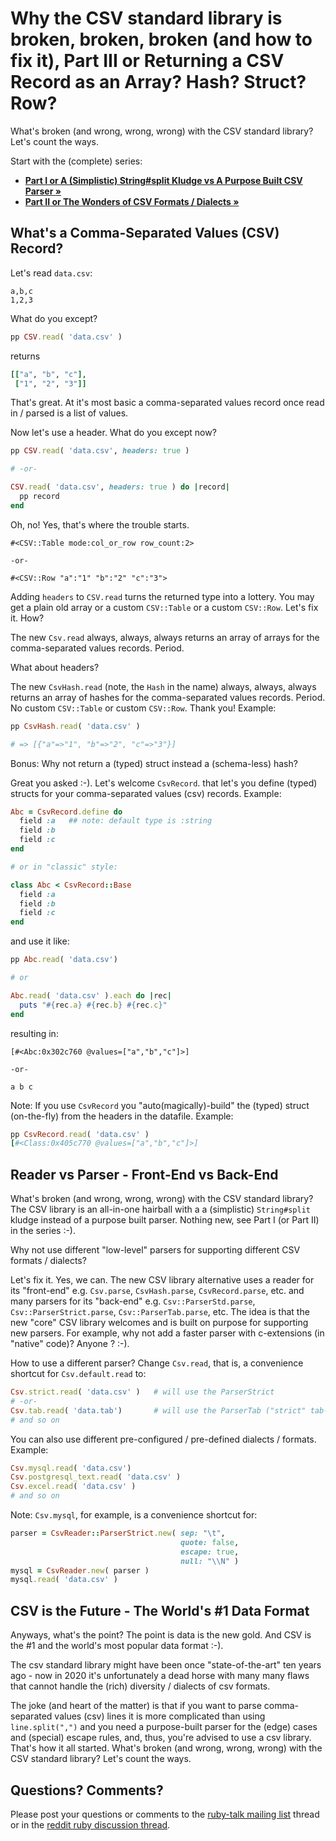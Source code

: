 # Why the CSV standard library is broken, broken, broken (and how to fix it), Part III or Returning a CSV Record as an Array? Hash? Struct? Row?


What's broken (and wrong, wrong, wrong) with the CSV standard library? Let's count the ways.

Start with the (complete) series:
- **[Part I or A (Simplistic) String#split Kludge vs A Purpose Built CSV Parser »](why-the-csv-stdlib-is-broken.md)**
- **[Part II or The Wonders of CSV Formats / Dialects »](csv-formats.md)**



## What's a Comma-Separated Values (CSV) Record?

Let's read `data.csv`:

```
a,b,c
1,2,3
```

What do you except?

``` ruby
pp CSV.read( 'data.csv' )
```

returns

``` ruby
[["a", "b", "c"],
 ["1", "2", "3"]]
```

That's great.  At it's most basic
a comma-separated values record once read in / parsed
is a list of values.


Now let's use a header. What do you except now?

``` ruby
pp CSV.read( 'data.csv', headers: true )

# -or-

CSV.read( 'data.csv', headers: true ) do |record|
  pp record
end
```

Oh, no! Yes, that's where the trouble starts.

```
#<CSV::Table mode:col_or_row row_count:2>

-or-

#<CSV::Row "a":"1" "b":"2" "c":"3">
```

Adding `headers` to `CSV.read` turns the returned type into a lottery.
You may get a plain old array or a custom `CSV::Table` or a custom `CSV::Row`.
Let's fix it. How?

The new `Csv.read` always, always, always returns an array of arrays
for the comma-separated values records. Period.

What about headers?

The new `CsvHash.read` (note, the `Hash` in the name)
always, always, always returns an array of hashes
for the comma-separated values records. Period.
No custom `CSV::Table` or custom `CSV::Row`. Thank you!
Example:

``` ruby
pp CsvHash.read( 'data.csv' )

# => [{"a"=>"1", "b"=>"2", "c"=>"3"}]
```

Bonus: Why not return a (typed) struct instead a (schema-less) hash?

Great you asked :-).
Let's welcome `CsvRecord`.
that let's you define (typed) structs for
your comma-separated values (csv) records.
Example:

``` ruby
Abc = CsvRecord.define do
  field :a   ## note: default type is :string
  field :b
  field :c
end

# or in "classic" style:

class Abc < CsvRecord::Base
  field :a
  field :b
  field :c
end
```

and use it like:

``` ruby
pp Abc.read( 'data.csv')

# or

Abc.read( 'data.csv' ).each do |rec|
  puts "#{rec.a} #{rec.b} #{rec.c}"
end
```


resulting in:

```
[#<Abc:0x302c760 @values=["a","b","c"]>]

-or-

a b c
```

Note: If you use `CsvRecord` you "auto(magically)-build" the (typed) struct
(on-the-fly) from the headers in the datafile. Example:

``` ruby
pp CsvRecord.read( 'data.csv' )
[#<Class:0x405c770 @values=["a","b","c"]>]
```




## Reader vs Parser - Front-End vs Back-End

What's broken (and wrong, wrong, wrong) with the CSV standard library?
The CSV library is an all-in-one hairball with a
a (simplistic) `String#split` kludge instead of a purpose built parser.
Nothing new, see Part I (or Part II) in the series :-).


Why not use different "low-level" parsers
for supporting different CSV formats / dialects?

Let's fix it. Yes, we can.
The new CSV library alternative uses a reader for its "front-end"
e.g. `Csv.parse`, `CsvHash.parse`, `CsvRecord.parse`, etc.
and many parsers for its "back-end"
e.g. `Csv::ParserStd.parse`,
`Csv::ParserStrict.parse`,
`Csv::ParserTab.parse`, etc.
The idea is that the new "core" CSV library
welcomes and
is built on purpose for supporting new parsers.
For example, why not add a faster parser with c-extensions (in "native" code)?
Anyone ? :-).



How to use a different parser?
Change `Csv.read`, that is, a convenience shortcut for
`Csv.default.read` to:


``` ruby
Csv.strict.read( 'data.csv' )   # will use the ParserStrict
# -or-
Csv.tab.read( 'data.tab')       # will use the ParserTab ("strict" tab-format)
# and so on
```


You can also use different pre-configured / pre-defined
dialects / formats. Example:

``` ruby
Csv.mysql.read( 'data.csv')
Csv.postgresql_text.read( 'data.csv' )
Csv.excel.read( 'data.csv' )
# and so on
```

Note: `Csv.mysql`, for example, is a convenience shortcut for:

``` ruby
parser = CsvReader::ParserStrict.new( sep: "\t",
                                      quote: false,
                                      escape: true,
                                      null: "\\N" )
mysql = CsvReader.new( parser )
mysql.read( 'data.csv' )
```



## CSV is the Future  - The World's #1 Data Format

Anyways, what's the point?
The point is data is the new gold.
And CSV is the #1 and the world's most popular data format :-).

The csv standard library might have been once
"state-of-the-art" ten years ago - now in 2020 it's unfortunately a
dead horse with many many flaws
that cannot handle the (rich) diversity / dialects of csv formats.


The joke (and heart of the matter) is that if you
want to parse comma-separated values (csv) lines it is more
complicated than using `line.split(",")` and you need a purpose-built
parser for the (edge) cases and (special) escape rules, and, thus,
you're advised to use a csv library.
That's how it all started.
What's broken (and wrong, wrong, wrong) with the CSV standard library? Let's count the ways.



## Questions? Comments?

Please post your questions or comments to the [ruby-talk mailing list](https://rubytalk.org) thread
or in the [reddit ruby discussion thread](https://www.reddit.com/r/ruby/comments/9kgu83/why_the_csv_standard_library_is_broken_and_how_to/).
